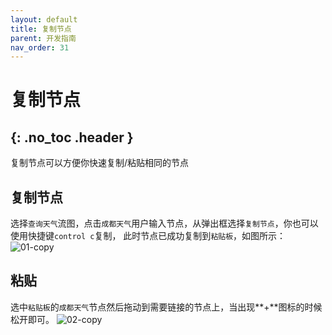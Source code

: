 ```yaml
---
layout: default
title: 复制节点
parent: 开发指南
nav_order: 31
---
```


# 复制节点
{: .no_toc .header }
---
复制节点可以方便你快速复制/粘贴相同的节点

## 复制节点

选择`查询天气`流图，点击`成都天气`用户输入节点，从弹出框选择`复制节点`，你也可以使用快捷键`control c`复制，
此时节点已成功复制到`粘贴板`，如图所示：
![01-copy](/assets/images/tutorial/copy/01-copy.png)

## 粘贴
选中`粘贴板`的`成都天气`节点然后拖动到需要链接的节点上，当出现**+**图标的时候松开即可。
![02-copy](/assets/images/tutorial/copy/02-copy.png)




